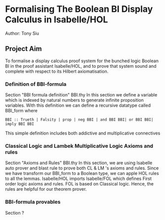 # Formalising The Boolean BI Display Calculus in Isabelle/HOL
Author: Tony Siu

## Project Aim
To formalise a display calculus proof system for the bunched logic Boolean BI in the 
proof assistant Isabelle/HOL, and to prove that system sound and complete with respect to its Hilbert axiomatisation.

### Definition of BBI-formula
Section "BBI formula definition" BBI.thy
In this section we define a variable which is indexed by natural numbers to generate infinite proposition variables.
With this definition we can define a recursive datatype called BBI_form where 

```
BBI :: Trueth | Falsity | prop | neg BBI | and BBI BBI| or BBI BBI| imply BBI BBI
```
This simple definition includes both addictive and multiplicative connectives


### Classical Logic and Lambek Multiplicative Logic Axioms and rules
Section "Axioms and Rules" BBI.thy
In this section, we are using Isabelle auto prover and blast rule to prove both CL & LM 's axioms and rules. Since we have transform our BBI_form to a Boolean type, we can apple HOL rules to all the lemmas. Isabelle/HOL imports Isabelle/FOL which defines First order logic axioms and rules. FOL is based on Classical logic. Hence, the rules are helpful for our theorem prover.

### BBI-formula provables
Section ?
